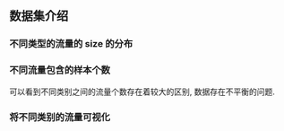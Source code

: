 <!--
 * @Author: WANG Maonan
 * @Date: 2021-02-01 10:44:38
 * @Description: 对数据集的一些介绍
 * @LastEditTime: 2021-02-02 18:59:11
-->

## 数据集介绍

### 不同类型的流量的 size 的分布



### 不同流量包含的样本个数

可以看到不同类别之间的流量个数存在着较大的区别, 数据存在不平衡的问题.



### 将不同类别的流量可视化